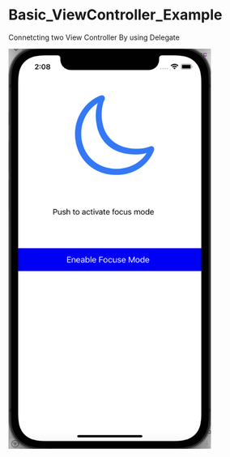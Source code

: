 # Basic_ViewController_Example
Connetcting two View Controller By using Delegate

<img src="https://github.com/nazlicancay/Basic_ViewController_Example/blob/main/Ekran%20Resmi%202022-06-03%2014.08.34.png" width="400" height="790">
